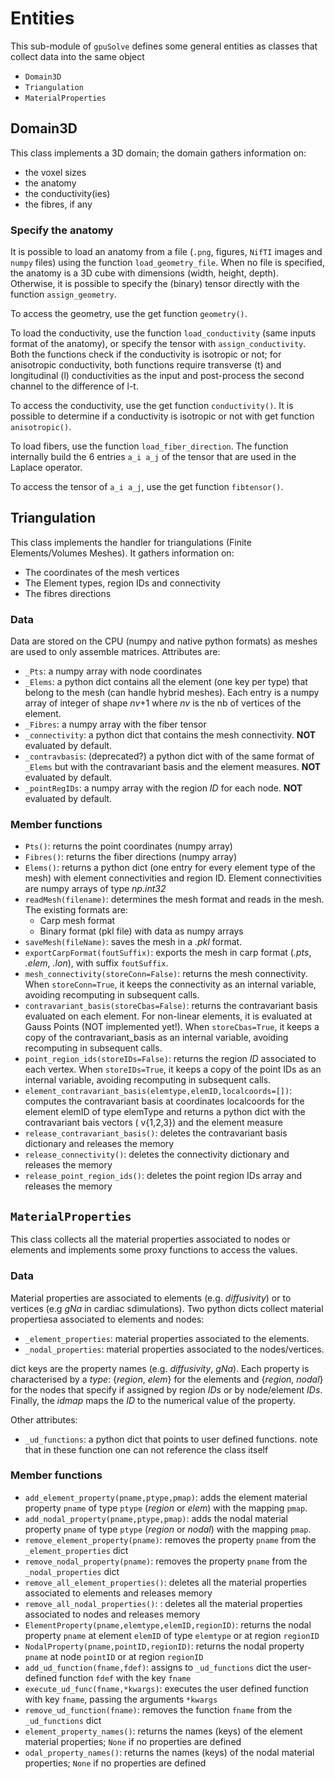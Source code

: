 # Entities

This sub-module of `gpuSolve` defines some general entities as classes that collect data into the same object

* `Domain3D`
* `Triangulation`
* `MaterialProperties`

## Domain3D

This class implements a 3D domain; the domain gathers information on:

*  the voxel sizes
*  the anatomy
*  the conductivity(ies)
*  the fibres, if any

### Specify the anatomy

It is possible to load an anatomy from a file (`.png`, figures, `NifTI` images and `numpy` files) using the function `load_geometry_file`. When no file is specified, the anatomy is a 3D cube with dimensions (width, height, depth).
Otherwise, it is possible to specify the (binary) tensor directly with the function `assign_geometry`. 

To access the geometry, use the get function `geometry()`.


To load the conductivity, use the function `load_conductivity` (same inputs format of the anatomy), or specify the tensor with `assign_conductivity`. Both the functions check if the conductivity is isotropic or not; for anisotropic conductivity, both functions require transverse (t) and longitudinal (l) conductivities as the input and post-process the second channel to the difference of l-t.

To access the conductivity, use the get function `conductivity()`.
It is possible to determine if a conductivity is isotropic or not with get function `anisotropic()`.


To load fibers, use the function `load_fiber_direction`. The function internally build the 6 entries `a_i a_j` of the tensor that are used in the Laplace operator.

To access the tensor of `a_i a_j`, use the get function `fibtensor()`.

## Triangulation
This class implements the handler for triangulations (Finite Elements/Volumes Meshes). It gathers information on:

* The coordinates of the mesh vertices
* The Element types, region IDs and connectivity
* The fibres directions

### Data
Data are stored on the CPU (numpy and native python formats) as meshes are used to only assemble matrices.
Attributes are:
* `_Pts`: a numpy array with node coordinates
* `_Elems`: a python dict contains all the element (one key per type) that belong to the mesh  (can handle hybrid meshes). Each entry is a numpy array of integer of shape *nv*+1 where *nv* is the nb of vertices of the element.
* `_Fibres`: a numpy array with the fiber tensor
* `_connectivity`: a python dict that contains the mesh connectivity. **NOT** evaluated by default.
* `_contravbasis`: (deprecated?) a python dict with of the same format of `_Elems` but with the contravariant basis and the element measures. **NOT** evaluated by default.
* `_pointRegIDs`: a numpy array with the region *ID* for each node. **NOT** evaluated by default.


### Member functions
* `Pts()`: returns the point coordinates (numpy array)
* `Fibres()`: returns the fiber directions (numpy array)
* `Elems()`: returns a python dict (one entry for every element type of the mesh) with element connectivities and region ID. Element connectivities are numpy arrays of type *np.int32*
* `readMesh(filename)`: determines the mesh format and reads in the mesh.
The existing formats are:
  * Carp mesh format
  * Binary format (pkl file) with data as numpy arrays
* `saveMesh(fileName)`: saves the mesh in a *.pkl* format.
* `exportCarpFormat(foutSuffix)`: exports the mesh in carp format (*.pts*, *.elem*, *.lon*), with suffix `foutSuffix`.
* `mesh_connectivity(storeConn=False)`: returns the mesh connectivity. When `storeConn=True`, it keeps the connectivity as an internal variable, avoiding recomputing in subsequent calls.
* `contravariant_basis(storeCbas=False)`: returns the contravariant basis evaluated on each element. For non-linear elements, it is evaluated at Gauss Points (NOT implemented yet!). When `storeCbas=True`, it keeps a copy of the contravariant_basis as an internal variable, avoiding recomputing in subsequent calls.
* `point_region_ids(storeIDs=False)`: returns the region *ID* associated to each vertex. When `storeIDs=True`, it keeps a copy of the point IDs as an internal variable, avoiding recomputing in subsequent calls.
* `element_contravariant_basis(elemtype,elemID,localcoords=[])`: computes the contravariant basis at coordinates localcoords for the element elemID of type elemType and returns a python dict with the contravariant bais vectors ( v{1,2,3}) and the element measure
* `release_contravariant_basis()`: deletes the contravariant basis dictionary and releases the memory 
* `release_connectivity()`: deletes the connectivity dictionary and releases the memory
* `release_point_region_ids()`: deletes the point region IDs array and releases the memory


## `MaterialProperties`

This class collects all the material properties associated to nodes or elements and implements some proxy functions to access the values.

### Data
Material properties are associated to elements (e.g. *diffusivity*) or to vertices (e.g *gNa* in cardiac sdimulations). Two python dicts collect material propertiesa associated to elements and nodes:

* `_element_properties`: material properties associated to the elements.
* `_nodal_properties`: material properties associated to the nodes/vertices.

dict keys are the property names (e.g. *diffusivity*, *gNa*). Each property is characterised by a *type*: {*region*, *elem*} for the elements and {*region*, *nodal*} for the nodes that specify if assigned by region *IDs* or by node/element *IDs*. Finally, the *idmap* maps the *ID* to the numerical value of the property.

Other attributes:

* `_ud_functions`: a python dict that points to user defined functions. note that in these function one can not reference the class itself



### Member functions

* `add_element_property(pname,ptype,pmap)`:  adds the element material property `pname` of type `ptype` (*region* or *elem*) with the mapping `pmap`.
* `add_nodal_property(pname,ptype,pmap)`: adds the nodal material property `pname` of type `ptype` (*region* or *nodal*) with the mapping `pmap`.
* `remove_element_property(pname)`: removes the property `pname` from the `_element_properties` dict
* `remove_nodal_property(pname)`: removes the property `pname` from the `_nodal_properties` dict
* `remove_all_element_properties()`: deletes all the material properties associated to elements and releases memory
* `remove_all_nodal_properties()`: : deletes all the material properties associated to nodes and releases memory
* `ElementProperty(pname,elemtype,elemID,regionID)`: returns the nodal property `pname` at element `elemID` of type `elemtype` or at region `regionID`
* `NodalProperty(pname,pointID,regionID)`: returns the nodal property `pname` at node `pointID` or at region `regionID`
* `add_ud_function(fname,fdef)`: assigns to `_ud_functions` dict the user-defined function `fdef` with the key `fname`
* `execute_ud_func(fname,*kwargs)`: executes the user defined function with key `fname`, passing the arguments `*kwargs`
* `remove_ud_function(fname)`: removes the function `fname` from the `_ud_functions` dict
* `element_property_names()`: returns the names (keys) of the element material properties; `None` if no properties are defined
* `odal_property_names()`: returns the names (keys) of the nodal material properties; `None` if no properties are defined


